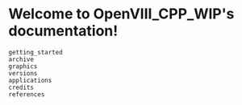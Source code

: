 [comment]: <> (OpenVIII_CPP_WIP documentation master file, created by)

[comment]: <> (sphinx-quickstart on Wed Apr 21 18:55:52 2021.)

[comment]: <> (You can adapt this file completely to your liking, but it should at least)

[comment]: <> (contain the root `toctree` directive.)

Welcome to OpenVIII_CPP_WIP's documentation!
=====

```{toctree}
getting_started
archive
graphics
versions
applications
credits
references
```

[comment]: <> (compression)

[comment]: <> (menu_group)

[comment]: <> (pak)

[comment]: <> (paths)

[comment]: <> (strings)

[comment]: <> (tools)

